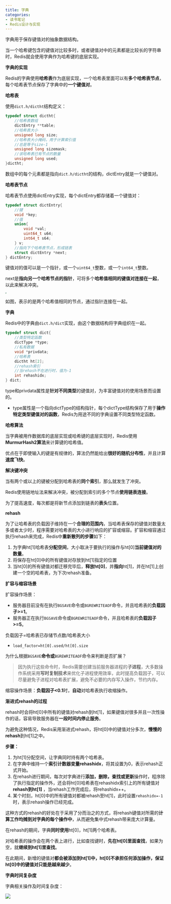 ```yaml
---
title: 字典
categories: 
- 读书笔记
- Redis设计与实现
---
```


字典用于保存键值对的抽象数据结构。

当一个哈希键包含的键值对比较多时，或者键值对中的元素都是比较长的字符串时，Redis就会使用字典作为哈希键的底层实现。

**字典的实现**

Redis的字典使用**哈希表**作为底层实现，一个哈希表里面可以有**多个哈希表节点**，每个哈希表节点保存了字典中的**一个键值对**。

**哈希表**

使用`dict.h/dictht`结构定义：

```c
typedef struct dictht{
    //哈希表数组
    dictEntry **table;
    //哈希表大小
    unsigned long size;
    //哈希表大小掩码，用于计算索引值
    //总是等于size-1
    unsigned long sizemask;
    //该哈希表已有节点的数量
    unsigned long used;
}dictht;
```

数组中的每个元素都是指向`dict.h/dictht`的结构，dictEntry就是一个键值对。

**哈希表节点**

哈希表节点使用dictEntry实现，每个dictEntry都存储着一个键值对：

```c
typedef struct dictEntry{
    //键
    void *key;
    //值
    union{
        void *val;
        uint64_t u64;
        int64_t s64;
    } v;
    //指向下个哈希表节点，形成链表
    struct dictEntry *next;
} dictEntry;
```

键值对的值可以是一个指针，或一个`uint64_t`整数，或一个`int64_t`整数。

next是**指向另一个哈希节点的指针**，可将多个**哈希值相同的键值对连接在一起**，以此来解决冲突。

<img src="https://img-blog.csdnimg.cn/0d1019e12c8d4237ac7bf08101fc896c.png" style="zoom:25%;" />

如图，表示的是两个哈希值相同的节点，通过指针连接在一起。

**字典**

Redis中的字典由`dict.h/dict`实现，由这个数据结构将字典组织在一起。

```c
typedef struct dict{
    //类型特定函数
    dictType *type;
    //私有数据
    void *privdata;
    //哈希表
    dictht ht[2];
    //rehash索引
    //当rehash不在进行时，值为-1
    int rehashidx;
} dict;
```

type和privdata属性是**针对不同类型**的键值对，为丰富键值对的使用场景而设置的。

- type属性是一个指向dictType的结构指针，每个dictType结构保存了用于**操作特定类型键值对的函数**，Redis为用途不同的字典设置不同类型特定函数。

**哈希算法**

当字典被用作数据库的底层实现或哈希键的底层实现时，Redis使用**MurmurHash2算法**来计算键的哈希值。

优点在于即使输入的键是有规律的，算法仍然能给出**很好的随机分布性**，并且计算**速度飞快**。

**解决键冲突**

当有两个或以上的键被分配到哈希表的**同个索引**，那么就发生了冲突。

Redis使用链地址法来解决冲突，被分配到索引的多个节点**使用链表连接**。

为了提高速度，每次都是将新节点添加到链表的**表头**位置。

**rehash**

为了让哈希表的负载因子维持在一个**合理的范围内**，当哈希表保存的键值对数量太多或者太少时，程序需要对哈希表的大小进行响应的扩容或缩容。扩容和缩容通过执行rehash来完成，Redis中**重新散列的步骤**如下：

1. 为字典ht[1]哈希表**分配空间**，大小取决于要执行的操作与ht[0]**当前键值对的数量**。
2. 将保存在ht[0]中的所有键值对存放到ht[1]指定的位置
3. 当ht[0]的所有键值对都迁移完毕后，**释放ht[0]**，并**指向**ht[1]，并在ht[1]上创建一个空的哈希表，为下次rehash准备。

**扩容与缩容场景**

扩容操作场景：

- 服务器目前没有在执行`BGSAVE`命令或`BGREWRITEAOF`命令，并且哈希表的**负载因子>=1**。
- 服务器正在执行`BGSAVE`命令或`BGREWRITEAOF`命令，并且哈希表的**负载因子>=5**。

负载因子=哈希表已存储节点数/哈希表大小

* `load_factor=ht[0].used/ht[0].size`

为什么根据`BGSAVE`**命令或**`BGREWRITEAOF`命令来判断是否扩展？

> 因为执行这些命令时，Redis需要创建当前服务器进程的**子进程**，大多数操作系统采用**写时复制技术**来优化子进程使用效率，此时提高负载因子，可以尽量避免子进程对哈希表扩展，避免不必要的内存写入操作，节约内存。

缩容操作场景：**负载因子<0.1**时，**自动**对哈希表执行收缩操作。

**渐进式rehash的过程**

rehash时会将ht[0]中所有的键值对rehash到ht[1]，如果键值对很多并且一次性操作的话，容易导致服务器在**一段时间内停止服务**。

为避免这种情况，Redis采用渐进式rehash，将ht[0]中的键值对分多次，**慢慢的rehash**到ht[1]之中。

**步骤：**

1. 为ht[1]分配空间，让字典同时持有两个哈希表。
2. 在字典中维持一个**索引计数器变量rehashidx**，将其设置为0，表示rehash正式开始。
3. 在rehash进行期间，每次对字典进行**添加，删除，查找或更新**操作时，程序除了执行指定的操作外，还会将ht[0]哈希表在rehashidx索引上的所有键值对 **rehash到ht[1]** ，当rehash工作完成后，将rehashidx++。
4. 某个时刻，ht[0]中的所有键值对都被rehash至ht[1]，此时设置`rehashidx=-1`时，表示rehash操作已经完成。

这种方式的rehash的好处在于采用了分而治之的方式，将rehash键值对所需的**计算工作均摊到对字典的每个操作中**，从而避免集中式rehash带来庞大计算量。

在rehash的期间，字典**同时使用**ht[0]，ht[1]两个哈希表。

对哈希表的操作会在两个表上进行，比如查找键时，**先在ht[0]里面查找**，如果为空，就**继续到ht[1]里查找**。

在此期间，新增的键值对**都会被添加到ht[1]**中，ht[0]**不承担任何添加**操作，保证ht[0]中的键值对只能是**越来越少**。

**字典时间复杂度**

字典相关操作及时间复杂度：

![](https://img-blog.csdnimg.cn/3c8d23a94dd74c5691cd1c77b595c7d8.png)